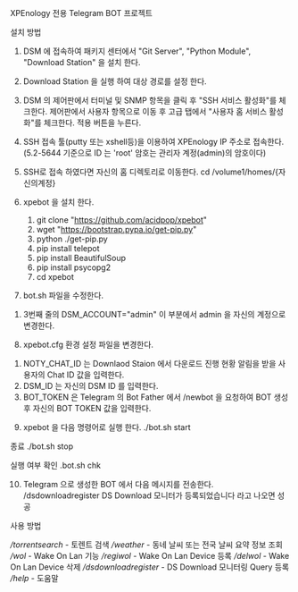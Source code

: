 XPEnology 전용 Telegram BOT 프로젝트


설치 방법
1. DSM 에 접속하여 패키지 센터에서 "Git Server", "Python Module", "Download Station" 을 설치 한다.

2. Download Station 을 실행 하여 대상 경로를 설정 한다.

3. DSM 의 제어판에서 터미널 및 SNMP 항목을 클릭 후 "SSH 서비스 활성화"를 체크한다.
   제어판에서 사용자 항목으로 이동 후 고급 탭에서 "사용자 홈 서비스 활성화"를 체크한다.
   적용 버튼을 누른다. 

4. SSH 접속 툴(putty 또는 xshell등)을 이용하여 XPEnology IP 주소로 접속한다.
    (5.2-5644 기준으로 ID 는 'root' 암호는 관리자 계정(admin)의 암호이다) 

5. SSH로 접속 하였다면 자신의 홈 디렉토리로 이동한다. 
    cd /volume1/homes/{자신의계정}
    
6. xpebot 을 설치 한다.
   1) git clone "https://github.com/acidpop/xpebot"
   2) wget "https://bootstrap.pypa.io/get-pip.py"
   3) python ./get-pip.py
   4) pip install telepot
   5) pip install BeautifulSoup
   6) pip install psycopg2
   5) cd xpebot

7. bot.sh 파일을 수정한다.
  1) 3번째 줄의 DSM_ACCOUNT="admin" 이 부분에서 admin 을 자신의 계정으로 변경한다.
  
8. xpebot.cfg 환경 설정 파일을 변경한다.
  1) NOTY_CHAT_ID 는 Downlaod Staion 에서 다운로드 진행 현황 알림을 받을 사용자의 Chat ID 값을 입력한다.
  2) DSM_ID 는 자신의 DSM ID 를 입력한다.
  3) BOT_TOKEN 은 Telegram 의 Bot Father 에서 /newbot 을 요청하여 BOT 생성 후 자신의 BOT TOKEN 값을 입력한다.
 

9. xpebot 을 다음 명령어로 실행 한다.
  ./bot.sh start
 
  종료 
  ./bot.sh stop
  
  실행 여부 확인
  .bot.sh chk
  
10. Telegram 으로 생성한 BOT 에서 다음 메시지를 전송한다.
    /dsdownloadregister
    DS Download 모니터가 등록되었습니다 라고 나오면 성공
  
  
  사용 방법
  
*/torrentsearch*
    - 토렌트 검색
*/weather*
    - 동네 날씨 또는 전국 날씨 요약 정보 조회
*/wol*
    - Wake On Lan 기능
*/regiwol*
    - Wake On Lan Device 등록
*/delwol*
    - Wake On Lan Device 삭제
*/dsdownloadregister*
    - DS Download 모니터링 Query 등록
*/help*
    - 도움말
    
